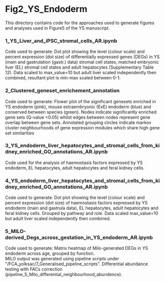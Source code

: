 # Fig2_YS_Endoderm

This directory contains code for the approaches used to generate figures and analyses used in Figure5 of the YS manuscript. 

### 1_YS_Liver_and_iPSC_stromal_cells_AR.ipynb
Code used to generate: Dot plot showing the level (colour scale) and percent expression (dot size) of differentially expressed genes (DEGs) in YS (main and gastrulation (gastr.) data) stromal cell states, matched embryonic liver (EL) stromal cell states and adult hepatocytes (Supplementary Table 12). Data scaled to max_value=10 but adult liver scaled independently then combined, resultant plot is min-max scaled between 0-1.

### 2_Clustered_geneset_enrichement_annotation
Code used to generate: Flower plot of the significant genesets enriched in YS endoderm (pink), mouse extraembryonic (ExE) endoderm (blue) and conserved between species (green). Nodes indicate significantly enriched gene sets (Q-value <0.05) whilst edges between nodes represent gene overlap between gene sets. Annotated grouping circles indicate markov cluster neighbourhoods of gene expression modules which share high gene set similarities 

### 3_YS_endoderm_liver_hepatocytes_and_stromal_cells_from_kidney_enriched_GO_annotations_AR.ipynb
Code used for the analysis of haemostasis factors expressed by YS endoderm, EL hepatocytes, adult hepatocytes and feral kidney cells.

### 4_YS_endoderm_liver_hepatocytes_and_stromal_cells_from_kidney_enriched_GO_annotations_AR.ipynb
Code used to generate: Dot plot showing the level (colour scale) and percent expression (dot size) of haemostasis factors expressed by YS endoderm (main and gastrula data), EL hepatocytes, adult hepatocytes and feral kidney cells. Grouped by pathway and role. Data scaled max_value=10 but adult liver scaled independently then combined. 

### 5_MILO-derived_Degs_across_gestation_in_YS_endoderm_AR.ipynb
Code used to generate: Matrix heatmap of Milo-generated DEGs in YS endoderm across age, grouped by function.
<br>
MILO output was generated using pipeline scripts under "/FCA_yolksac/7_Generalised_pipeline_scripts". Differential abundance testing with FACs correction (pipeline_5_Milo_differential_neighbourhood_abundence).
